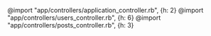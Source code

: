 @import "app/controllers/application_controller.rb", {h: 2}
@import "app/controllers/users_controller.rb", {h: 6}
@import "app/controllers/posts_controller.rb", {h: 3}
